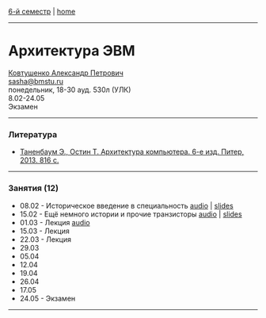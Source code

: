 [6-й семестр](https://github.com/dKosarevsky/iu7/blob/master/2021_6_sem.md) | [home](https://github.com/dKosarevsky/iu7)
____________________________________
# Архитектура ЭВМ
[Ковтушенко Александр Петрович](https://studizba.com/hs/151-mgtu-im-baumana/teachers/4-kafedra-iu-7-programmnoe-obespechenie-je/202-kovtushenko-aleksandr-petrovich.html) \
sasha@bmstu.ru \
понедельник, 18-30 ауд. 530л (УЛК)\
8.02-24.05 \
Экзамен
____________________________________
### Литература

* [Таненбаум Э., Остин Т. Архитектура компьютера. 6-е изд. Питер, 2013. 816 с.](https://drive.google.com/file/d/1TN4fg_jEPDBOXwggM1gwqmhYWfuS3_lP/view?usp=drivesdk)
____________________________________
### Занятия (12)

* 08.02 - Историческое введение в специальность [audio](https://drive.google.com/drive/folders/1zGNteYy8Q6k2rITxPbAcSKZFTQiJVe4v?usp=sharing) | [slides](https://drive.google.com/drive/folders/1ImWnvDgDKOeGkLqE-wyZN4xa2-nLkl6d?usp=sharing)
* 15.02 - Ещё немного истории и прочие транзисторы [audio](https://drive.google.com/drive/folders/1WbhkvydjtCEpQz_IQ6SRLdJgTvSvI3oR?usp=sharing) | [slides](https://drive.google.com/drive/folders/1naDJjA2BqVqMbFmpwfhFmf5AeL7kZICf?usp=sharing)
* 01.03 - Лекция [audio](https://drive.google.com/drive/folders/1XMwAzTe4R77YWjSIyZ4pI6AZ932KiWUw?usp=sharing)
* 15.03 - Лекция
* 22.03 - Лекция
* 29.03
* 05.04
* 12.04
* 19.04
* 26.04
* 17.05
* 24.05 - Экзамен
____________________________________
